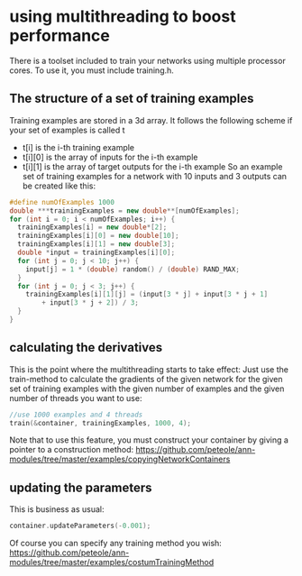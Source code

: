 # using multithreading to boost performance
There is a toolset included to train your networks using multiple processor cores. To use it, you must include training.h.
## The structure of a set of training examples
Training examples are stored in a 3d array. It follows the following scheme if your set of examples is called t
* t[i] is the i-th training example
* t[i][0] is the array of inputs for the i-th example
* t[i][1] is the array of target outputs for the i-th example
So an example set of training examples for a network with 10 inputs and 3 outputs can be created like this:
```cpp
#define numOfExamples 1000
double ***trainingExamples = new double**[numOfExamples];
for (int i = 0; i < numOfExamples; i++) {
  trainingExamples[i] = new double*[2];
  trainingExamples[i][0] = new double[10];
  trainingExamples[i][1] = new double[3];
  double *input = trainingExamples[i][0];
  for (int j = 0; j < 10; j++) {
    input[j] = 1 * (double) random() / (double) RAND_MAX;
  }
  for (int j = 0; j < 3; j++) {
    trainingExamples[i][1][j] = (input[3 * j] + input[3 * j + 1]
        + input[3 * j + 2]) / 3;
  }
}
```
## calculating the derivatives
This is the point where the multithreading starts to take effect: Just use the train-method to calculate the gradients of the given network for the given set of training examples with the given number of examples and the given number of threads you want to use:
```cpp
//use 1000 examples and 4 threads
train(&container, trainingExamples, 1000, 4);
```
Note that to use this feature, you must construct your container by giving a pointer to a construction method: https://github.com/peteole/ann-modules/tree/master/examples/copyingNetworkContainers
## updating the parameters
This is business as usual:
```cpp
container.updateParameters(-0.001);
```
Of course you can specify any training method you wish: https://github.com/peteole/ann-modules/tree/master/examples/costumTrainingMethod
